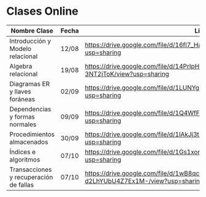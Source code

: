 # Clases Online

| Nombre Clase | Fecha | Link |
|--------------|-------|------|
| Introducción y Modelo relacional | 12/08 | https://drive.google.com/file/d/16fl7_Hafksd_7vEBdqCaX3ZN7xT3iwWe/view?usp=sharing |
|Algebra relacional              | 19/08 | https://drive.google.com/file/d/14PrIpH4e7F4RBSU6DS_hg-x-3NT2jToK/view?usp=sharing |
|Diagramas ER y llaves foráneas              | 02/09 | https://drive.google.com/file/d/1LUNYgxYI0_0pMN3vrkNV3PkykrZjBw6H/view?usp=sharing |
|Dependencias y formas normales              | 09/09 | https://drive.google.com/file/d/1Q4WfFthX2_iBj4n1CzW9GjFieifHj-AW/view?usp=sharing |
|Procedimientos almacenados             | 30/09 | https://drive.google.com/file/d/1lAkJj3th2TuB4mOwJUB608F1WnlG_KnI/view?usp=sharing |
|Índices e algoritmos            |07/10 | https://drive.google.com/file/d/1Gs1xorQJ_K6GrozZ1sBivG8IbqdckNTW/view?usp=sharing |
|Transacciones y recuperación de fallas           |07/10 | https://drive.google.com/file/d/1wB8qchOQWAIK-FT-d2LhYUbU4Z7Ex1M-/view?usp=sharing |


